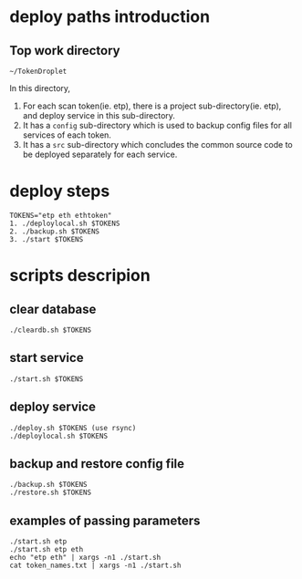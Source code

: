 # deploy paths introduction

## Top work directory
```
~/TokenDroplet
```
In this directory,
1. For each scan token(ie. etp), there is a project sub-directory(ie. etp), and deploy service in this sub-directory.
2. It has a `config` sub-directory which is used to backup config files for all services of each token.
3. It has a `src` sub-directory which concludes the common source code to be deployed separately for each service.

# deploy steps
```
TOKENS="etp eth ethtoken"
1. ./deploylocal.sh $TOKENS
2. ./backup.sh $TOKENS
3. ./start $TOKENS
```

# scripts descripion

## clear database
```
./cleardb.sh $TOKENS
```

## start service
```
./start.sh $TOKENS
```

## deploy service
```
./deploy.sh $TOKENS (use rsync)
./deploylocal.sh $TOKENS
```

## backup and restore config file
```
./backup.sh $TOKENS
./restore.sh $TOKENS
```

## examples of passing parameters
```
./start.sh etp
./start.sh etp eth
echo "etp eth" | xargs -n1 ./start.sh
cat token_names.txt | xargs -n1 ./start.sh
```
